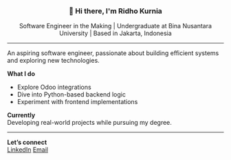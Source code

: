<h3 align="center">👋 Hi there, I'm Ridho Kurnia</h3>

<p align=center>
  Software Engineer in the Making | Undergraduate at Bina Nusantara University | Based in Jakarta, Indonesia
</p>

---
An aspiring software engineer, passionate about building efficient systems and exploring new technologies.

**What I do**
- Explore Odoo integrations  
- Dive into Python-based backend logic  
- Experiment with frontend implementations 

**Currently**  
Developing real-world projects while pursuing my degree.

---

**Let’s connect**  
[LinkedIn](https://www.linkedin.com/in/ridhokurniaputra)
[Email](mailto:ridhokp@proton.me) 
